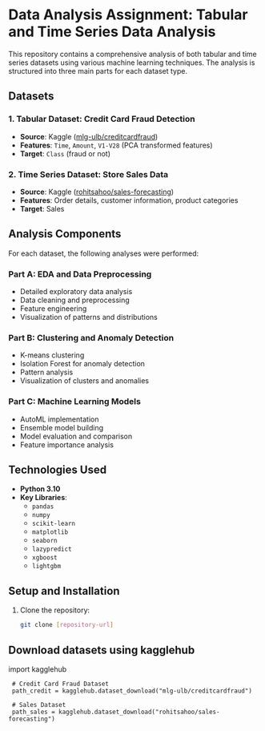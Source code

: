 # Data Analysis Assignment: Tabular and Time Series Data Analysis

This repository contains a comprehensive analysis of both tabular and time series datasets using various machine learning techniques. The analysis is structured into three main parts for each dataset type.


## Datasets

### 1. Tabular Dataset: Credit Card Fraud Detection
- **Source**: Kaggle ([mlg-ulb/creditcardfraud](https://www.kaggle.com/datasets/mlg-ulb/creditcardfraud))
- **Features**: `Time`, `Amount`, `V1-V28` (PCA transformed features)
- **Target**: `Class` (fraud or not)

### 2. Time Series Dataset: Store Sales Data
- **Source**: Kaggle ([rohitsahoo/sales-forecasting](https://www.kaggle.com/datasets/rohitsahoo/sales-forecasting))
- **Features**: Order details, customer information, product categories
- **Target**: Sales

## Analysis Components

For each dataset, the following analyses were performed:

### Part A: EDA and Data Preprocessing
- Detailed exploratory data analysis
- Data cleaning and preprocessing
- Feature engineering
- Visualization of patterns and distributions

### Part B: Clustering and Anomaly Detection
- K-means clustering
- Isolation Forest for anomaly detection
- Pattern analysis
- Visualization of clusters and anomalies

### Part C: Machine Learning Models
- AutoML implementation
- Ensemble model building
- Model evaluation and comparison
- Feature importance analysis

## Technologies Used

- **Python 3.10**
- **Key Libraries**:
  - `pandas`
  - `numpy`
  - `scikit-learn`
  - `matplotlib`
  - `seaborn`
  - `lazypredict`
  - `xgboost`
  - `lightgbm`

## Setup and Installation

1. Clone the repository:
   ```bash
   git clone [repository-url]
## Download datasets using kagglehub
import kagglehub

     # Credit Card Fraud Dataset
     path_credit = kagglehub.dataset_download("mlg-ulb/creditcardfraud")

     # Sales Dataset
     path_sales = kagglehub.dataset_download("rohitsahoo/sales-forecasting")


